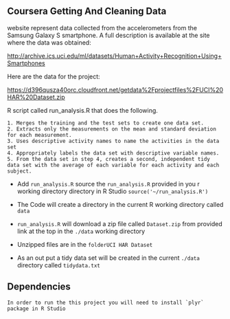## Coursera Getting And Cleaning Data

website represent data collected from the accelerometers from the Samsung Galaxy S smartphone. A full description is available at the site where the data was obtained:

http://archive.ics.uci.edu/ml/datasets/Human+Activity+Recognition+Using+Smartphones

Here are the data for the project:

https://d396qusza40orc.cloudfront.net/getdata%2Fprojectfiles%2FUCI%20HAR%20Dataset.zip

 R script called run_analysis.R that does the following. 

    1. Merges the training and the test sets to create one data set.
    2. Extracts only the measurements on the mean and standard deviation for each measurement. 
    3. Uses descriptive activity names to name the activities in the data set
    4. Appropriately labels the data set with descriptive variable names. 
    5. From the data set in step 4, creates a second, independent tidy data set with the average of each variable for each activity and each subject.

	
* Add `run_analysis.R` source the `run_analysis.R` provided in you r working directory directory in R Studio
		`source('~/run_analysis.R')` 
* The Code will create a directory in the current R working directory called `data`
	
* `run_analysis.R` will download a zip file called `Dataset.zip` from provided link at the top in the `./data` working directory
* Unzipped files are in the `folderUCI HAR Dataset`
* As an out put a tidy data set will be created in the current `./data` directory called `tidydata.txt`
	 
## Dependencies 
	In order to run the this project you will need to install `plyr` package in R Studio